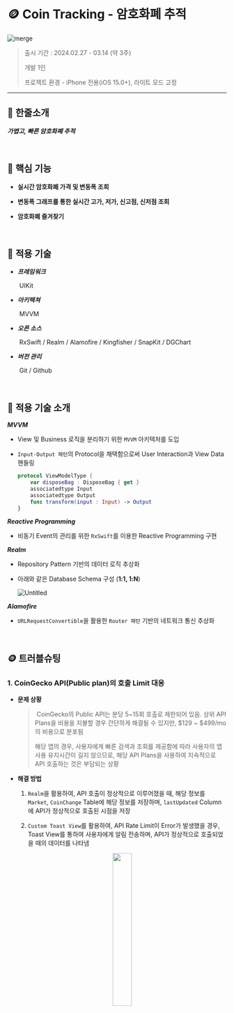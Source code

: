 # 🪙 **Coin Tracking - 암호화폐 추적**

![merge](https://github.com/Jin0331/CoinTracking/assets/42958809/0b39e0ee-67e8-4959-996e-5bc73ca144a7)

> 출시 기간 : 2024.02.27 - 03.14 (약 3주)
>
> 개발 1인
>
> 프로젝트 환경 - iPhone 전용(iOS 15.0+), 라이트 모드 고정

---

## 🔎 **한줄소개**

***가볍고, 빠른 암호화폐 추적***

<br>

## 🔎 **핵심 기능**

* **실시간 암호화폐 가격 및 변동폭 조회**

* **변동폭 그래프를 통한 실시간 고가, 저가, 신고점, 신저점 조회**

* **암호화폐 즐겨찾기**

<br>


## 🔎 **적용 기술**

* ***프레임워크***

  ​	UIKit

* ***아키텍쳐***

  ​	MVVM

* ***오픈 소스***

  ​	RxSwift / Realm / Alamofire / Kingfisher / SnapKit / DGChart

* ***버전 관리***

  ​	Git / Github

<br>

## 🔎 **적용 기술 소개**

***MVVM***

* View 및 Business 로직을 분리하기 위한 `MVVM` 아키텍처를 도입

* `Input-Output 패턴`의 Protocol을 채택함으로써 User Interaction과 View Data 핸들링

    ```swift
    protocol ViewModelType {
        var disposeBag : DisposeBag { get }
        associatedtype Input
        associatedtype Output
        func transform(input : Input) -> Output
    }
    ```

***Reactive Programming***

* 비동기 Event의 관리를 위한 `RxSwift`를 이용한 Reactive Programming 구현

***Realm***

* Repository Pattern 기반의 데이터 로직 추상화

* 아래와 같은 Database Schema 구성 (**1:1, 1:N**)

  ![Untitled](https://github.com/Jin0331/CoinTracking/assets/42958809/d2adee0f-eec0-4743-9164-bb73c026ec3b)

***Alamofire***

* `URLRequestConvertible`을 활용한 `Router 패턴` 기반의 네트워크 통신 추상화

<br>

## 🪙 트러블슈팅

### 1. CoinGecko API(Public plan)의 호출 Limit 대응

* **문제 상황**

  > ​	CoinGecko의 Public API는 분당 5~15회 호출로 제한되어 있음. 상위 API Plans을 비용을 지불할 경우 간단하게 해결될 수 있지만, $129 ~ $499/mo의 비용으로 분포됨
  >
  > 해당 앱의 경우, 사용자에게 빠른 검색과 조회를 제공함에 따라 사용자의 앱 사용 유지시간이 길지 않으므로, 해당 API Plans을 사용하여 지속적으로 API 호출하는 것은 부담되는 상황

* **해결 방법**

  1. ``Realm``을 활용하여, API 호출이 정상적으로 이루어졌을 때, 해당 정보를 ``Market``, ``CoinChange`` Table에 해당 정보를 저장하며, ``lastUpdated`` Column에 API가 정상적으로 호출된 시점을 저장

  2. ``Custom Toast View``를 활용하여, API Rate Limit이 Error가 발생했을 경우, Toast View를 통하여 사용자에게 알림 전송하며, API가 정상적으로 호출되었을 때의 데이터를 나타냄

  <p align="center">
      <img src="https://github.com/Jin0331/CoinTracking/assets/42958809/a6ef4d3f-8491-4aab-8351-883ec7344310" width="30%" height="30%"/>
  </p>
